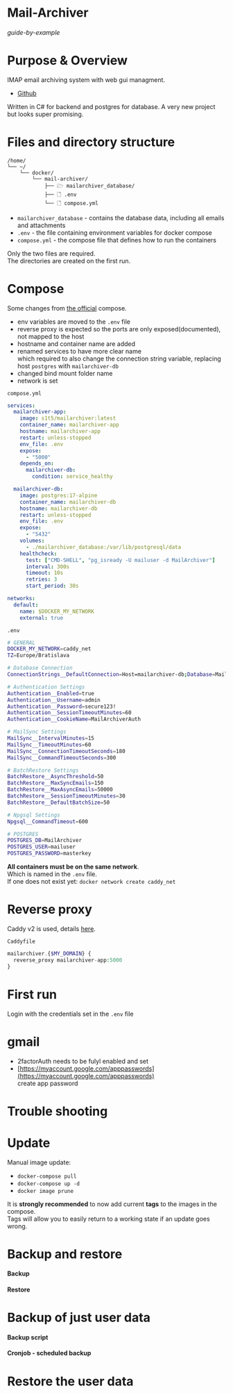 # Mail-Archiver

###### guide-by-example

<!-- ![logo](https://i.imgur.com/RpFC0Rg.png) -->

# Purpose & Overview

 IMAP email archiving system with web gui managment.

* [Github](https://github.com/s1t5/mail-archiver)

Written in C# for backend and postgres for database.
A very new project but looks super promising.<br>

# Files and directory structure

```
/home/
└── ~/
    └── docker/
        └── mail-archiver/
            ├── 🗁 mailarchiver_database/
            ├── 🗋 .env
            └── 🗋 compose.yml
```

* `mailarchiver_database` - contains the database data, including all emails and attachments
* `.env` - the file containing environment variables for docker compose
* `compose.yml` - the compose file that defines how to run the containers

Only the two files are required.<br>
The directories are created on the first run.

# Compose

Some changes from [the official](https://github.com/s1t5/mail-archiver?tab=readme-ov-file#%EF%B8%8F-installation)
compose.
* env variables are moved to the `.env` file
* reverse proxy is expected so the ports are only exposed(documented),
  not mapped to the host
* hostname and container name are added
* renamed services to have more clear name<br>
  which required to also change the connection string variable,
  replacing host `postgres` with `mailarchiver-db`
* changed bind mount folder name
* network is set

`compose.yml`
```yml
services:
  mailarchiver-app:
    image: s1t5/mailarchiver:latest
    container_name: mailarchiver-app
    hostname: mailarchiver-app
    restart: unless-stopped
    env_file: .env
    expose:
      - "5000"
    depends_on:
      mailarchiver-db:
        condition: service_healthy

  mailarchiver-db:
    image: postgres:17-alpine
    container_name: mailarchiver-db
    hostname: mailarchiver-db
    restart: unless-stopped
    env_file: .env
    expose:
      - "5432"
    volumes:
      - ./mailarchiver_database:/var/lib/postgresql/data
    healthcheck:
      test: ["CMD-SHELL", "pg_isready -U mailuser -d MailArchiver"]
      interval: 300s
      timeout: 10s
      retries: 3
      start_period: 30s

networks:
  default:
    name: $DOCKER_MY_NETWORK
    external: true
```

`.env`
```bash
# GENERAL
DOCKER_MY_NETWORK=caddy_net
TZ=Europe/Bratislava

# Database Connection
ConnectionStrings__DefaultConnection=Host=mailarchiver-db;Database=MailArchiver;Username=mailuser;Password=masterkey;

# Authentication Settings
Authentication__Enabled=true
Authentication__Username=admin
Authentication__Password=secure123!
Authentication__SessionTimeoutMinutes=60
Authentication__CookieName=MailArchiverAuth

# MailSync Settings
MailSync__IntervalMinutes=15
MailSync__TimeoutMinutes=60
MailSync__ConnectionTimeoutSeconds=180
MailSync__CommandTimeoutSeconds=300

# BatchRestore Settings
BatchRestore__AsyncThreshold=50
BatchRestore__MaxSyncEmails=150
BatchRestore__MaxAsyncEmails=50000
BatchRestore__SessionTimeoutMinutes=30
BatchRestore__DefaultBatchSize=50

# Npgsql Settings
Npgsql__CommandTimeout=600

# POSTGRES
POSTGRES_DB=MailArchiver
POSTGRES_USER=mailuser
POSTGRES_PASSWORD=masterkey

```

**All containers must be on the same network**.</br>
Which is named in the `.env` file.</br>
If one does not exist yet: `docker network create caddy_net`

# Reverse proxy

Caddy v2 is used, details
[here](https://github.com/DoTheEvo/selfhosted-apps-docker/tree/master/caddy_v2).</br>

`Caddyfile`
```php
mailarchiver.{$MY_DOMAIN} {
  reverse_proxy mailarchiver-app:5000
}
```

# First run

Login with the credentials set in the `.env` file

# gmail

* 2factorAuth needs to be fulyl enabled and set
* [https://myaccount.google.com/apppasswords](https://myaccount.google.com/apppasswords)<br>
  create app password

# Trouble shooting


# Update

Manual image update:

- `docker-compose pull`</br>
- `docker-compose up -d`</br>
- `docker image prune`

It is **strongly recommended** to now add current **tags** to the images in the compose.<br>
Tags will allow you to easily return to a working state if an update goes wrong.


# Backup and restore

#### Backup

  
#### Restore


# Backup of just user data


#### Backup script


#### Cronjob - scheduled backup

# Restore the user data

